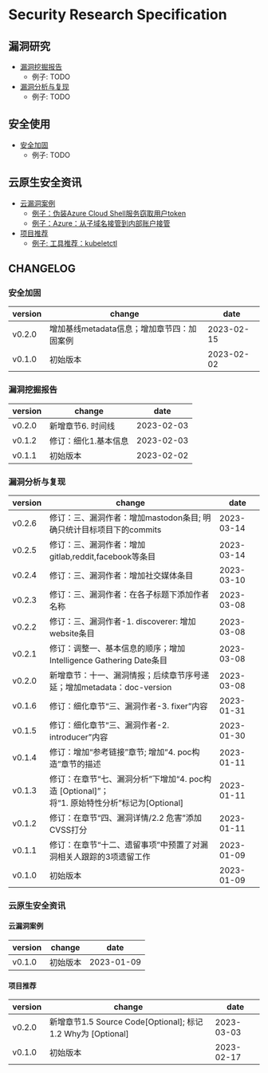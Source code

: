 # Security Research Specification

## 漏洞研究

* [漏洞挖掘报告](./%E6%BC%8F%E6%B4%9E%E7%A0%94%E7%A9%B6/%E6%BC%8F%E6%B4%9E%E6%8C%96%E6%8E%98%E6%8A%A5%E5%91%8A.md)
    * 例子: TODO
* [漏洞分析与复现](./%E6%BC%8F%E6%B4%9E%E7%A0%94%E7%A9%B6/%E6%BC%8F%E6%B4%9E%E5%88%86%E6%9E%90%E4%B8%8E%E5%A4%8D%E7%8E%B0.md)
    * 例子: TODO

## 安全使用

* [安全加固](./%E5%AE%89%E5%85%A8%E4%BD%BF%E7%94%A8/%E5%AE%89%E5%85%A8%E5%8A%A0%E5%9B%BA.md)
    * 例子: TODO

## 云原生安全资讯

* [云漏洞案例](./%E4%BA%91%E5%8E%9F%E7%94%9F%E5%AE%89%E5%85%A8%E8%B5%84%E8%AE%AF/%E4%BA%91%E6%BC%8F%E6%B4%9E%E6%A1%88%E4%BE%8B.md)
    * [例子：伪装Azure Cloud Shell服务窃取用户token](./example/%E4%BC%AA%E8%A3%85Azure%20Cloud%20Shell%E6%9C%8D%E5%8A%A1%E7%AA%83%E5%8F%96%E7%94%A8%E6%88%B7token.md)
    * [例子：Azure：从子域名接管到内部账户接管](./example/Azure%EF%BC%9A%E4%BB%8E%E5%AD%90%E5%9F%9F%E5%90%8D%E6%8E%A5%E7%AE%A1%E5%88%B0%E5%86%85%E9%83%A8%E8%B4%A6%E6%88%B7%E6%8E%A5%E7%AE%A1.md)
* [项目推荐](./云原生安全资讯/项目推荐.md)
    * [例子: 工具推荐：kubeletctl](./example/%E5%B7%A5%E5%85%B7%E6%8E%A8%E8%8D%90%EF%BC%9Akubeletctl.md)

## CHANGELOG

### 安全加固

| version | change                    | date       |
|---------|---------------------------|------------|
| v0.2.0  | 增加基线metadata信息；增加章节四：加固案例 | 2023-02-15 |
| v0.1.0  | 初始版本                      | 2023-02-02 |

### 漏洞挖掘报告

| version | change      | date       |
|---------|-------------|------------|
| v0.2.0  | 新增章节6. 时间线  | 2023-02-03 |
| v0.1.2  | 修订：细化1.基本信息 | 2023-02-03 |
| v0.1.1  | 初始版本        | 2023-02-02 |

### 漏洞分析与复现

| version | change                                                               | date       |
|---------|----------------------------------------------------------------------|------------|
| v0.2.6  | 修订：三、漏洞作者：增加mastodon条目; 明确只统计目标项目下的commits                           | 2023-03-14 |
| v0.2.5  | 修订：三、漏洞作者：增加gitlab,reddit,facebook等条目                                | 2023-03-14 |
| v0.2.4  | 修订：三、漏洞作者：增加社交媒体条目                                                   | 2023-03-10 |
| v0.2.3  | 修订：三、漏洞作者：在各子标题下添加作者名称                                               | 2023-03-08 |
| v0.2.2  | 修订：三、漏洞作者-1. discoverer: 增加website条目                                 | 2023-03-08 |
| v0.2.1  | 修订：调整一、基本信息的顺序；增加Intelligence Gathering Date条目                       | 2023-03-08 |
| v0.2.0  | 新增章节：十一、漏洞情报；后续章节序号递延；增加metadata：doc-version                         | 2023-03-08 |
| v0.1.6  | 修订：细化章节“三、漏洞作者-3. fixer”内容                                           | 2023-01-31 |
| v0.1.5  | 修订：细化章节“三、漏洞作者-2. introducer”内容                                      | 2023-01-30 |
| v0.1.4  | 修订：增加“参考链接”章节; 增加“4. poc构造”章节的描述                                     | 2023-01-11 |
| v0.1.3  | 修订：在章节“七、漏洞分析”下增加“4. poc构造 [Optional]”；<br>将“1. 原始特性分析”标记为[Optional] | 2023-01-11 |
| v0.1.2  | 修订：在章节“四、漏洞详情/2.2 危害”添加CVSS打分                                        | 2023-01-11 |
| v0.1.1  | 修订：在章节“十二、遗留事项”中预置了对漏洞相关人跟踪的3项遗留工作                                   | 2023-01-09 |
| v0.1.0  | 初始版本                                                                 | 2023-01-09 |

### 云原生安全资讯

#### 云漏洞案例

| version | change | date       |
|---------|--------|------------|
| v0.1.0  | 初始版本   | 2023-01-09 |

#### 项目推荐

| version | change                                               | date       |
|---------|------------------------------------------------------|------------|
| v0.2.0  | 新增章节1.5 Source Code[Optional]; 标记1.2 Why为 [Optional] | 2023-03-03 |
| v0.1.0  | 初始版本                                                 | 2023-02-17 |